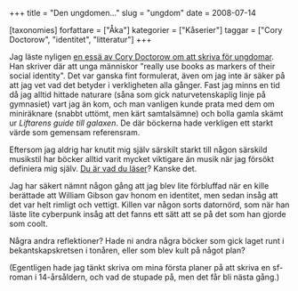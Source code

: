 +++
title = "Den ungdomen..."
slug = "ungdom"
date = 2008-07-14

[taxonomies]
forfattare = ["Åka"]
kategorier = ["Kåserier"]
taggar = ["Cory Doctorow", "identitet", "litteratur"]
+++

Jag läste nyligen [en essä av Cory Doctorow om att skriva för ungdomar](http://www.locusmag.com/Features/2008/07/cory-doctorow-natures-daredevils.html). Han skriver där att unga människor "really use books as markers of their social identity". Det var ganska fint formulerat, även om jag inte är säker på att jag vet vad det betyder i verkligheten alla gånger. Fast jag minns en tid då jag alltid hittade naturare (såna som gick naturvetenskaplig linje på gymnasiet) vart jag än kom, och man vanligen kunde prata med dem om miniräknare (snabbt uttömt, men kärt samtalsämne) och bolla gamla skämt ur _Liftarens guide till galaxen_. De där böckerna hade verkligen ett starkt värde som gemensam referensram.

Eftersom jag aldrig har knutit mig själv särskilt starkt till någon särskild musikstil har böcker alltid varit mycket viktigare än musik när jag försökt definiera mig själv. [Du är vad du läser](http://www.duarvaddulaser.se)? Kanske det.

Jag har säkert nämnt någon gång att jag blev lite förbluffad när en kille berättade att William Gibson gav honom en identitet, men sedan insåg att det var helt rimligt och vettigt. Killen var någon sorts datornörd, som när han läste lite cyberpunk insåg att det fanns ett sätt att se på det som han gjorde som coolt.

Några andra reflektioner? Hade ni andra några böcker som gick laget runt i bekantskapskretsen i tonåren, eller som blev kult på något plan?

(Egentligen hade jag tänkt skriva om mina första planer på att skriva en sf-roman i 14-årsåldern, och vad de stupade på, men det får bli nästa gång.)
